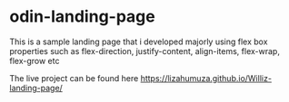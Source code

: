 # odin-landing-page

This is a sample landing page that i developed majorly using flex box properties such as flex-direction, justify-content, align-items, flex-wrap, flex-grow etc

The live project can be found here https://lizahumuza.github.io/Williz-landing-page/
